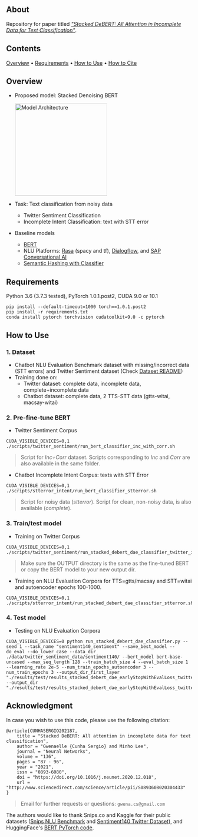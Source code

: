 ## About
Repository for paper titled [*"Stacked DeBERT: All Attention in Incomplete Data for Text Classification"*](https://arxiv.org/abs/2001.00137).

## Contents
[Overview](#overview) • [Requirements](#requirements) • [How to Use](#how-to-use) • [How to Cite](#acknowledgment)

## Overview
* Proposed model: Stacked Denoising BERT 
    <p align="left">
    <img src="./data/assets/model.png" height="250" alt="Model Architecture">
    </p>
    
* Task: Text classification from noisy data
    * Twitter Sentiment Classification
    * Incomplete Intent Classification: text with STT error

* Baseline models
  * [BERT](https://github.com/huggingface/pytorch-pretrained-BERT)
  * NLU Platforms: [Rasa](https://rasa.com) (spacy and tf), [Dialogflow](https://dialogflow.com), and [SAP Conversational AI](https://cai.tools.sap) 
  * [Semantic Hashing with Classifier](https://github.com/kumar-shridhar/Know-Your-Intent)

## Requirements
Python 3.6 (3.7.3 tested), PyTorch 1.0.1.post2, CUDA 9.0 or 10.1
```
pip install --default-timeout=1000 torch==1.0.1.post2
pip install -r requirements.txt
conda install pytorch torchvision cudatoolkit=9.0 -c pytorch
```

## How to Use
### 1. Dataset
* Chatbot NLU Evaluation Benchmark dataset with missing/incorrect data (STT errors) and Twitter Sentiment dataset (Check [Dataset README](./data/README.md))
* Training done on:
    * Twitter dataset: complete data, incomplete data, complete+incomplete data
    * Chatbot dataset: complete data, 2 TTS-STT data (gtts-witai, macsay-witai)

### 2. Pre-fine-tune BERT
* Twitter Sentiment Corpus
```
CUDA_VISIBLE_DEVICES=0,1 ./scripts/twitter_sentiment/run_bert_classifier_inc_with_corr.sh
```
> Script for *Inc+Corr* dataset. Scripts corresponding to *Inc* and *Corr* are also available in the same folder.

* Chatbot Incomplete Intent Corpus: texts with STT Error
```
CUDA_VISIBLE_DEVICES=0,1 ./scripts/stterror_intent/run_bert_classifier_stterror.sh
```
> Script for noisy data (*stterror*). Script for clean, non-noisy data, is also available (*complete*).

### 3. Train/test model
* Training on Twitter Corpus
```
CUDA_VISIBLE_DEVICES=0,1 ./scripts/twitter_sentiment/run_stacked_debert_dae_classifier_twitter_inc_with_corr.sh
```
> Make sure the OUTPUT directory is the same as the fine-tuned BERT or copy the BERT model to your new output dir.

* Training on NLU Evaluation Corpora for TTS=gtts/macsay and STT=witai and autoencoder epochs 100-1000.
```
CUDA_VISIBLE_DEVICES=0,1 ./scripts/stterror_intent/run_stacked_debert_dae_classifier_stterror.sh
```

### 4. Test model
* Testing on NLU Evaluation Corpora
```
CUDA_VISIBLE_DEVICES=0 python run_stacked_debert_dae_classifier.py --seed 1 --task_name "sentiment140_sentiment" --save_best_model --do_eval --do_lower_case --data_dir ./data/twitter_sentiment_data/sentiment140/ --bert_model bert-base-uncased --max_seq_length 128 --train_batch_size 4 --eval_batch_size 1 --learning_rate 2e-5 --num_train_epochs_autoencoder 3 --num_train_epochs 3 --output_dir_first_layer "./results/test/results_stacked_debert_dae_earlyStopWithEvalLoss_twitter_10seeds/inc_with_corr_sentences_TestOnlyIncorrect/sentiment140_ep3_bs4_inc_with_corr_TestOnlyIncorrect_seed1_first_layer_epae1000/" --output_dir "./results/test/results_stacked_debert_dae_earlyStopWithEvalLoss_twitter_10seeds/inc_with_corr_sentences_TestOnlyIncorrect/sentiment140_ep3_bs4_inc_with_corr_TestOnlyIncorrect_seed1_second_layer_epae1000/"
```

## Acknowledgment
In case you wish to use this code, please use the following citation:

```
@article{CUNHASERGIO202187,
    title = "Stacked DeBERT: All attention in incomplete data for text classification",
    author = "Gwenaelle {Cunha Sergio} and Minho Lee",
    journal = "Neural Networks",
    volume = "136",
    pages = "87 - 96",
    year = "2021",
    issn = "0893-6080",
    doi = "https://doi.org/10.1016/j.neunet.2020.12.018",
    url = "http://www.sciencedirect.com/science/article/pii/S0893608020304433"
}
```
> Email for further requests or questions: `gwena.cs@gmail.com`

The authors would like to thank Snips.co and Kaggle for their public datasets ([Snips NLU Benchmark](https://github.com/snipsco/nlu-benchmark) and [Sentiment140 Twitter Dataset](https://www.kaggle.com/kazanova/sentiment140)), and HuggingFace's [BERT PyTorch code](https://github.com/huggingface/pytorch-pretrained-BERT).

